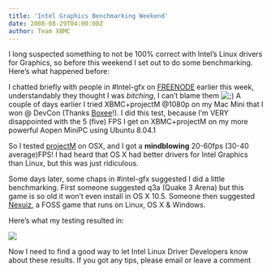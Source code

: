 ```yaml
---
title: 'Intel Graphics Benchmarking Weekend'
date: 2008-08-29T04:00:00Z
author: Team XBMC
---
```

I long suspected something to not be 100% correct with Intel’s Linux drivers for Graphics, so before this weekend I set out to do some benchmarking. Here’s what happened before:

 I chatted briefly with people in #Intel-gfx on [FREENODE](http://freenode.net/) earlier this week, understandably they thought I was *bitching*, I can’t blame them ![;)](/sites/default/files/uploads/icon_wink.gif) A couple of days earlier I tried XBMC+projectM @1080p on my Mac Mini that I won @ DevCon (Thanks [Boxee](http://blog.boxee.tv)!). I did this test, because I’m VERY disappointed with the 5 (five) FPS I get on XBMC+projectM on my more powerful Aopen MiniPC using Ubuntu 8.04.1

 So I tested [projectM](http://projectm.sourceforge.net/) on OSX, and I got a **mindblowing** 20-60fps (30-40 average)FPS! I had heard that OS X had better drivers for Intel Graphics than Linux, but this was just ridiculous.

 Some days later, some chaps in #intel-gfx suggested I did a little benchmarking. First someone suggested q3a (Quake 3 Arena) but this game is so old it won’t even install in OS X 10.5. Someone then suggested [Nexuiz](http://www.alientrap.com/games/nexuiz/), a FOSS game that runs on Linux, OS X & Windows.

 Here’s what my testing resulted in:

 [![](/sites/default/files/uploads/timedemo3_1.png)](/sites/default/files/uploads/timedemo3_1.png)

 Now I need to find a good way to let Intel Linux Driver Developers know about these results. If you got any tips, please email or leave a comment

 